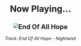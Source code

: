 <div align="center"> 
<h1>Now Playing...</h1>

![End Of All Hope](https://i.scdn.co/image/ab67616d00001e023cfa7689ec9ea9b0856a195b)
--
_<p>Track: End Of All Hope - Nightwish </p>_
</div>
